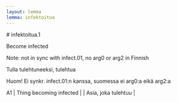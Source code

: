 ```yaml
---
layout: lemma
lemma: infektoitua
---
```


<div class="sense">
# <span class="sensename">infektoitua.1</span>

<span class="description">Become infected</span>

Note: not in sync with infect.01, no arg0 or arg2 in Finnish

<span class="description">Tulla tulehtuneeksi, tulehtua</span>

Huom! Ei synkr. infect.01:n kanssa, suomessa ei arg0:a eikä arg2:a

A1 | Thing becoming infected |   | Asia, joka tulehtuu |  

</div>

